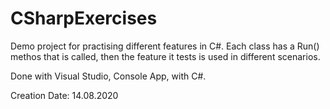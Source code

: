 # CSharpExercises

Demo project for practising different features in C#. Each class has a Run() methos that is called, then the feature it tests is used in different scenarios.

Done with Visual Studio, Console App, with C#.

Creation Date: 14.08.2020

